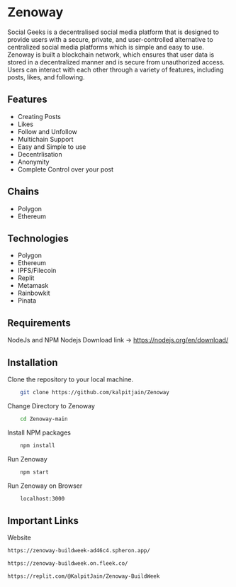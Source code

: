 # Zenoway

Social Geeks is a decentralised social media platform that is designed to provide users with a secure, private, and user-controlled alternative to centralized social media platforms which is simple and easy to use. Zenoway is built a blockchain network, which ensures that user data is stored in a decentralized manner and is secure from unauthorized access. Users can interact with each other through a variety of features, including posts, likes, and following.

## Features

- Creating Posts
- Likes
- Follow and Unfollow
- Multichain Support
- Easy and Simple to use
- Decentrlisation
- Anonymity
- Complete Control over your post

## Chains

- Polygon
- Ethereum

## Technologies

- Polygon
- Ethereum
- IPFS/Filecoin
- Replit
- Metamask
- Rainbowkit
- Pinata

## Requirements

NodeJs and NPM
Nodejs Download link -> https://nodejs.org/en/download/

## Installation

Clone the repository to your local machine.

```bash
    git clone https://github.com/kalpitjain/Zenoway
```

Change Directory to Zenoway

```bash
    cd Zenoway-main
```

Install NPM packages

```bash
    npm install
```

Run Zenoway

```bash
    npm start
```

Run Zenoway on Browser

```bash
    localhost:3000
```

## Important Links

Website

```bash
https://zenoway-buildweek-ad46c4.spheron.app/

https://zenoway-buildweek.on.fleek.co/

https://replit.com/@KalpitJain/Zenoway-BuildWeek
```
